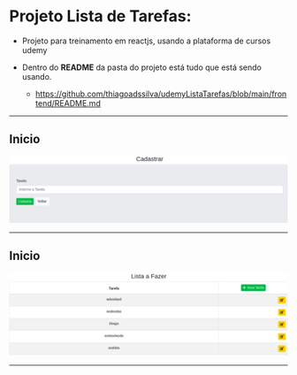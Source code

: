 # Projeto Lista de Tarefas:

* Projeto para treinamento em reactjs, usando a plataforma de cursos udemy

* Dentro do <b>README</b> da pasta do projeto está tudo que está sendo usando.
   * https://github.com/thiagoadssilva/udemyListaTarefas/blob/main/frontend/README.md

<hr/>

## <b>Inicio</b> 

![Tela Principal](images/inicio.png)

<hr>

## <b>Inicio</b> 

![Tela Principal](images/editar.png)
<hr>